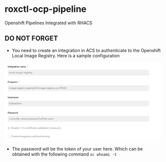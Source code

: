 # roxctl-ocp-pipeline
Openshift Pipelines Integrated with RHACS

## DO NOT FORGET

- You need to create an integration in ACS to authenticate to the Openshift Local Image Registry. Here is a sample configuration

![alt text](image.png)

- The password will be the token of your user here. Which can be obtained with the following command `oc whoami -t`